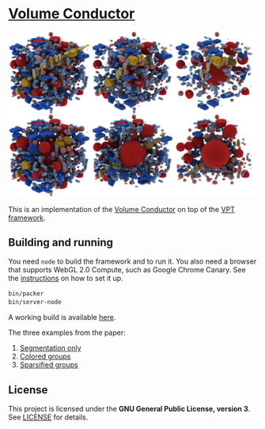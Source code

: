 # [Volume Conductor](http://lgm.fri.uni-lj.si/portfolio-view/volume-conductor)

![VPT](src/images/screenshot.jpg)

This is an implementation of the [Volume Conductor](http://lgm.fri.uni-lj.si/portfolio-view/volume-conductor)
on top of the [VPT framework](http://lgm.fri.uni-lj.si/portfolio-view/volumetric-path-tracing-framework).

## Building and running

You need `node` to build the framework and to run it.
You also need a browser that supports WebGL 2.0 Compute, such as Google Chrome Canary.
See the [instructions](https://github.com/9ballsyndrome/WebGL_Compute_shader) on how to set it up.

```bash
bin/packer
bin/server-node
```

A working build is available [here](http://lgm.fri.uni-lj.si/volume-conductor).

The three examples from the paper:
1. [Segmentation only](http://lgm.fri.uni-lj.si/vpt-conductor?ex=1)
2. [Colored groups](http://lgm.fri.uni-lj.si/vpt-conductor?ex=2)
3. [Sparsified groups](http://lgm.fri.uni-lj.si/vpt-conductor?ex=3)

## License

This project is licensed under the **GNU General Public License, version 3**.
See [LICENSE](LICENSE) for details.
